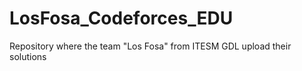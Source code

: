 # LosFosa_Codeforces_EDU
Repository where the team "Los Fosa" from ITESM GDL upload their solutions
